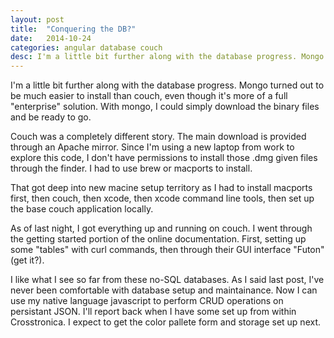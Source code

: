 ```yaml
---
layout: post
title:  "Conquering the DB?"
date:   2014-10-24
categories: angular database couch
desc: I'm a little bit further along with the database progress. Mongo turned out to be much easier to install than couch, even though it's more of a full "enterprise" solution.
---
```


I'm a little bit further along with the database progress. Mongo turned out to be much easier to install than couch, even though it's more of a full "enterprise" solution. With mongo, I could simply download the binary files and be ready to go.

Couch was a completely different story. The main download is provided through an Apache mirror. Since I'm using a new laptop from work to explore this code, I don't have permissions to install those .dmg given files through the finder. I had to use brew or macports to install.

That got deep into new macine setup territory as I had to install macports first, then couch, then xcode, then xcode command line tools, then set up the base couch application locally.

As of last night, I got everything up and running on couch. I went through the getting started portion of the online documentation. First, setting up some "tables" with curl commands, then through their GUI interface "Futon" (get it?).

I like what I see so far from these no-SQL databases. As I said last post, I've never been comfortable with database setup and maintainance. Now I can use my native language javascript to perform CRUD operations on persistant JSON. I'll report back when I have some set up from within Crosstronica. I expect to get the color pallete form and storage set up next.
